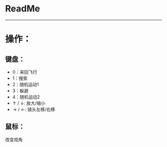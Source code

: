 ﻿# ReadMe



---

# 操作：

## 键盘：

 - 0：来回飞行 
 - 1：搜索 
 - 2：随机运动1 
 - 3：躲避 
 - 4：随机运动2
 - ↑ / ↓: 放大/缩小  
 - → / ←: 镜头左移/右移

## 鼠标：
改变视角
 
